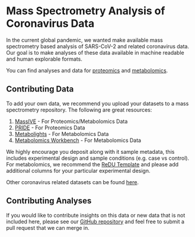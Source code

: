 # Mass Spectrometry Analysis of Coronavirus Data

In the current global pandemic, we wanted make available mass spectrometry based analysis of SARS-CoV-2 and related coronavirus data. Our goal is to make analyses of these data available in machine readable and human explorable formats. 

You can find analyses and data for [proteomics](proteomics.md) and [metabolomics](metabolomics.md). 

## Contributing Data

To add your own data, we recommend you upload your datasets to a mass spectrometry repository. The following are great resources:

1. [MassIVE](https://massive.ucsd.edu/ProteoSAFe/static/massive.jsp) - For Proteomics/Metabolomics Data
1. [PRIDE](https://www.ebi.ac.uk/pride/archive/) - For Proteomics Data
1. [Metabolights](https://www.ebi.ac.uk/metabolights/) - For Metabolomics Data
1. [Metabolomics Workbench](https://www.metabolomicsworkbench.org/) - For Metabolomics Data

We highly encourage you deposit along with it sample metadata, this includes experimental design and sample conditions (e.g. case vs control). For metabolomics, we recommend the [ReDU Template](https://ccms-ucsd.github.io/GNPSDocumentation/metadata/#format) and please add additional columns for your particular experimental design. 

Other coronavirus related datasets can be found [here](https://massive.ucsd.edu/ProteoSAFe/corona-mass-kb-datasets.jsp#%7B%22query%22%3A%7B%7D%2C%22table_sort_history%22%3A%22createdMillis_dsc%22%2C%22keywords_input%22%3A%22CoronaMassKB%22%7D).

## Contributing Analyses

If you would like to contribute insights on this data or new data that is not included here, please see our [GitHub repository](https://github.com/mwang87/MassSpec-Coronavirus-Project-Docs) and feel free to submit a pull request that we can merge in. 
